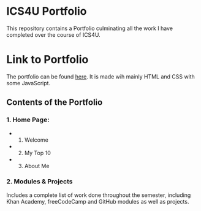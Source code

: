 # ICS4U Portfolio 
This repository contains a Portfolio culminating all the work I have completed over the course of ICS4U.

# Link to Portfolio
The portfolio can be found [here](https://taangerine.github.io/). It is made wih mainly HTML and CSS with some JavaScript.

## Contents of the Portfolio
### 1. Home Page: 
* 1. Welcome
* 2. My Top 10
* 3. About Me

### 2. Modules & Projects
  Includes a complete list of work done throughout the semester, including Khan Academy, freeCodeCamp and GitHub modules as well
  as projects.
